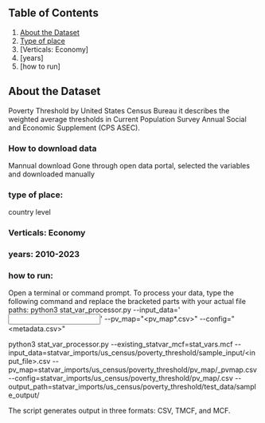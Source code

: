 ## Table of Contents

1. [About the Dataset](#about-the-dataset)
2. [Type of place](#about-the-import)
3. [Verticals: Economy]
4. [years]
5. [how to run]

## About the Dataset
Poverty Threshold by United States Census Bureau it describes the weighted average thresholds in Current Population Survey Annual Social and Economic Supplement (CPS ASEC).		

### How to download data 
Mannual download
Gone through open data portal, selected the variables and downloaded manually

### type of place:
country level

### Verticals: Economy
### years: 2010-2023

### how to run: 

Open a terminal or command prompt.
To process your data, type the following command and replace the bracketed parts with your actual file paths:
python3 stat_var_processor.py --input_data='<input csv>' --pv_map="<pv_map*.csv>"  --config="<metadata.csv>"

python3 stat_var_processor.py --existing_statvar_mcf=stat_vars.mcf --input_data=statvar_imports/us_census/poverty_threshold/sample_input/<input_file>.csv --pv_map=statvar_imports/us_census/poverty_threshold/pv_map/_pvmap.csv --config=statvar_imports/us_census/poverty_threshold/pv_map/.csv --output_path=statvar_imports/us_census/poverty_threshold/test_data/sample_output/

The script generates output in three formats: CSV, TMCF, and MCF.

